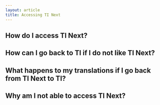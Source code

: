 ```yaml
---
layout: article
title: Accessing TI Next
---
```



## How do I access TI Next?

## How can I go back to TI if I do not like TI Next?

## What happens to my translations if I go back from TI Next to TI?

## Why am I not able to access TI Next?